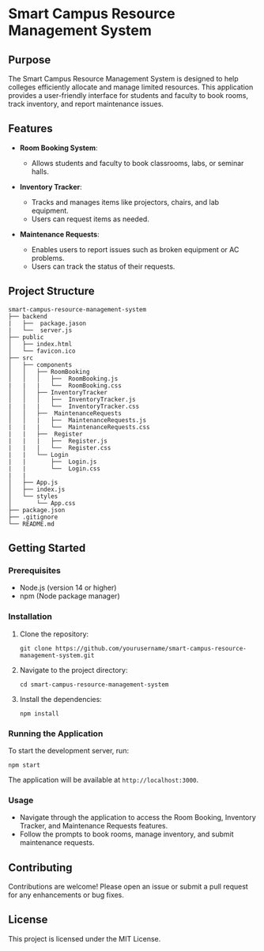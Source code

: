 # Smart Campus Resource Management System

## Purpose
The Smart Campus Resource Management System is designed to help colleges efficiently allocate and manage limited resources. This application provides a user-friendly interface for students and faculty to book rooms, track inventory, and report maintenance issues.

## Features
- **Room Booking System**: 
  - Allows students and faculty to book classrooms, labs, or seminar halls.
  
- **Inventory Tracker**: 
  - Tracks and manages items like projectors, chairs, and lab equipment.
  - Users can request items as needed.
  
- **Maintenance Requests**: 
  - Enables users to report issues such as broken equipment or AC problems.
  - Users can track the status of their requests.

## Project Structure
```
smart-campus-resource-management-system
├── backend
|   ├──  package.jason
|   └──  server.js
├── public
│   ├── index.html
│   └── favicon.ico
├── src
│   ├── components
│   │   ├── RoomBooking
│   │   │   ├──  RoomBooking.js
|   |   |   └──  RoomBooking.css
│   │   ├── InventoryTracker
│   │   │   ├──  InventoryTracker.js
|   |   |   └──  InventoryTracker.css 
│   │   ├──  MaintenanceRequests
│   │   |   ├──  MaintenanceRequests.js
|   |   |   └──  MaintenanceRequests.css
|   |   ├──  Register
|   |   |   ├──  Register.js
|   |   |   └──  Register.css
|   |   └── Login
|   |       ├──  Login.js
|   |       └──  Login.css
|   | 
│   ├── App.js
│   ├── index.js
│   └── styles
│       └── App.css
├── package.json
├── .gitignore
└── README.md
```

## Getting Started

### Prerequisites
- Node.js (version 14 or higher)
- npm (Node package manager)

### Installation
1. Clone the repository:
   ```
   git clone https://github.com/yourusername/smart-campus-resource-management-system.git
   ```
2. Navigate to the project directory:
   ```
   cd smart-campus-resource-management-system
   ```
3. Install the dependencies:
   ```
   npm install
   ```

### Running the Application
To start the development server, run:
```
npm start
```
The application will be available at `http://localhost:3000`.

### Usage
- Navigate through the application to access the Room Booking, Inventory Tracker, and Maintenance Requests features.
- Follow the prompts to book rooms, manage inventory, and submit maintenance requests.

## Contributing
Contributions are welcome! Please open an issue or submit a pull request for any enhancements or bug fixes.

## License
This project is licensed under the MIT License.
